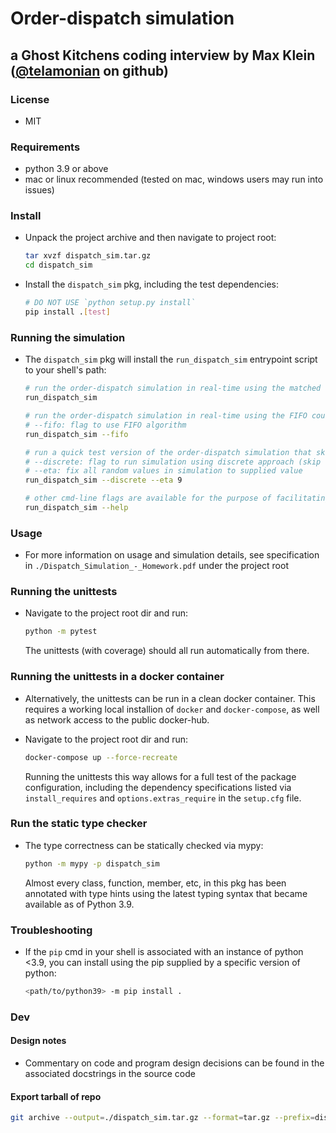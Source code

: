 # Order-dispatch simulation
## a Ghost Kitchens coding interview by Max Klein ([@telamonian](https://github.com/telamonian) on github)

### License

- MIT


### Requirements

- python 3.9 or above
- mac or linux recommended (tested on mac, windows users may run into issues)


### Install

- Unpack the project archive and then navigate to project root:

    ```bash
    tar xvzf dispatch_sim.tar.gz
    cd dispatch_sim
    ```

- Install the `dispatch_sim` pkg, including the test dependencies:

    ```bash
    # DO NOT USE `python setup.py install`
    pip install .[test]
    ```


### Running the simulation

- The `dispatch_sim` pkg will install the `run_dispatch_sim` entrypoint script to your shell's path:
    ```bash
    # run the order-dispatch simulation in real-time using the matched courier dispatch algorithm
    run_dispatch_sim

    # run the order-dispatch simulation in real-time using the FIFO courier dispatch algorithm
    # --fifo: flag to use FIFO algorithm
    run_dispatch_sim --fifo

    # run a quick test version of the order-dispatch simulation that skips over all wait times in-between events
    # --discrete: flag to run simulation using discrete approach (skip over all wait times) instead of real-time
    # --eta: fix all random values in simulation to supplied value
    run_dispatch_sim --discrete --eta 9

    # other cmd-line flags are available for the purpose of facilitating testing; see built-in `--help` for full details
    run_dispatch_sim --help
    ```


### Usage

- For more information on usage and simulation details, see specification in `./Dispatch_Simulation_-_Homework.pdf` under the project root


### Running the unittests

- Navigate to the project root dir and run:

    ```bash
    python -m pytest
    ```

    The unittests (with coverage) should all run automatically from there.


### Running the unittests in a docker container

- Alternatively, the unittests can be run in a clean docker container. This requires a working local installion of `docker` and `docker-compose`, as well as network access to the public docker-hub.

- Navigate to the project root dir and run:

    ```bash
    docker-compose up --force-recreate
    ```

    Running the unittests this way allows for a full test of the package configuration, including the dependency specifications listed via `install_requires` and `options.extras_require` in the `setup.cfg` file.


### Run the static type checker

- The type correctness can be statically checked via mypy:

    ```bash
    python -m mypy -p dispatch_sim
    ```

    Almost every class, function, member, etc, in this pkg has been annotated with type hints using the latest typing syntax that became available as of Python 3.9.


### Troubleshooting

- If the `pip` cmd in your shell is associated with an instance of python <3.9, you can install using the pip supplied by a specific version of python:

    ```bash
    <path/to/python39> -m pip install .
    ```


### Dev

#### Design notes

- Commentary on code and program design decisions can be found in the associated docstrings in the source code

#### Export tarball of repo

```bash
git archive --output=./dispatch_sim.tar.gz --format=tar.gz --prefix=dispatch_sim/ HEAD
```
